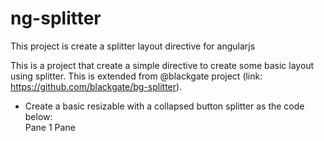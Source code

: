 # ng-splitter
This project is create a splitter layout directive for angularjs

This is a project that create a simple directive to create some basic layout using splitter.
This is extended from @blackgate project (link: https://github.com/blackgate/bg-splitter).

- Create a basic resizable with a collapsed button splitter as the code below:
    <quote>
    <div style="height:99%;">
        <div style="height:100%;">
        <bg-splitter orientation="vertical" position="bottom" unit="px">
            <bg-pane size="250">Pane 1</bg-pane>
            <bg-pane>
                Pane
            </bg-pane>
        </bg-splitter>
        </div>
    </div>
    </quote>
- Create a nestest layout using the code as below:
 <quote>
  <div style="height:99%;">
        <div style="height:100%;">
        <bg-splitter orientation="vertical" position="bottom" unit="px">
            <bg-pane size="250">Pane 1</bg-pane>
            <bg-pane>
                <bg-splitter orientation="horizontal" position="left" unit="px">
                    <bg-pane size="150">Pane 1</bg-pane>
                    <bg-pane >Pane 2</bg-pane>
                </bg-splitter>
            </bg-pane>
        </bg-splitter>
        </div>
    </div>
</quote>
